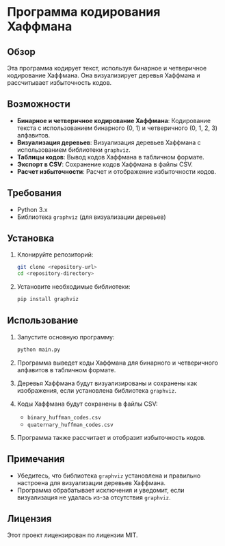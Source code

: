# Программа кодирования Хаффмана

## Обзор

Эта программа кодирует текст, используя бинарное и четверичное кодирование Хаффмана. Она визуализирует деревья Хаффмана и рассчитывает избыточность кодов.

## Возможности

- **Бинарное и четверичное кодирование Хаффмана**: Кодирование текста с использованием бинарного (0, 1) и четверичного (0, 1, 2, 3) алфавитов.
- **Визуализация деревьев**: Визуализация деревьев Хаффмана с использованием библиотеки `graphviz`.
- **Таблицы кодов**: Вывод кодов Хаффмана в табличном формате.
- **Экспорт в CSV**: Сохранение кодов Хаффмана в файлы CSV.
- **Расчет избыточности**: Расчет и отображение избыточности кодов.

## Требования

- Python 3.x
- Библиотека `graphviz` (для визуализации деревьев)

## Установка

1. Клонируйте репозиторий:
    ```sh
    git clone <repository-url>
    cd <repository-directory>
    ```

2. Установите необходимые библиотеки:
    ```sh
    pip install graphviz
    ```

## Использование

1. Запустите основную программу:
    ```sh
    python main.py
    ```

2. Программа выведет коды Хаффмана для бинарного и четверичного алфавитов в табличном формате.

3. Деревья Хаффмана будут визуализированы и сохранены как изображения, если установлена библиотека `graphviz`.

4. Коды Хаффмана будут сохранены в файлы CSV:
    - `binary_huffman_codes.csv`
    - `quaternary_huffman_codes.csv`

5. Программа также рассчитает и отобразит избыточность кодов.

## Примечания

- Убедитесь, что библиотека `graphviz` установлена и правильно настроена для визуализации деревьев Хаффмана.
- Программа обрабатывает исключения и уведомит, если визуализация не удалась из-за отсутствия `graphviz`.

## Лицензия

Этот проект лицензирован по лицензии MIT.